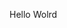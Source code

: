 Hello Wolrd








































































































































































































































































































































































































































































































































































































































































































































































































































































































































































































































































































































































































































































































































































































































































































































































































































































































































































































































































































































































































































































































































































































































































































































































































































































































































































































































































































































































































































































































































































































































































































































































































































































































































































































































































































































































































































































































































































































































































































































































































































































































































































































































































































































































































































































































































































































































































































































































































































































































































































































































































































































